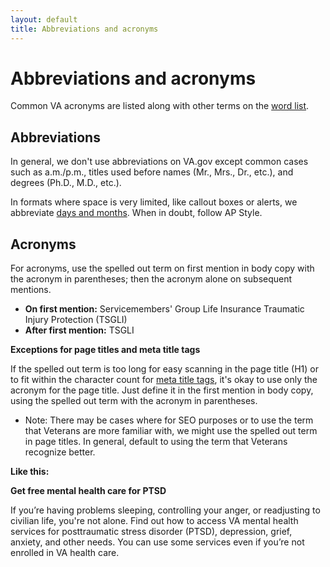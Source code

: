 ```yaml
---
layout: default
title: Abbreviations and acronyms
---
```


# Abbreviations and acronyms

Common VA acronyms are listed along with other terms on the [word list](https://design.va.gov/content-style-guide/word-list).

## Abbreviations

In general, we don't use abbreviations on VA.gov except common cases such as a.m./p.m., titles used before names (Mr., Mrs., Dr., etc.), and degrees (Ph.D., M.D., etc.). 

In formats where space is very limited, like callout boxes or alerts, we abbreviate [days and months](https://design.va.gov/content-style-guide/dates-and-numbers). When in doubt, follow AP Style.

## Acronyms

For acronyms, use the spelled out term on first mention in body copy with the acronym in parentheses; then the acronym alone on subsequent mentions. 

- **On first mention:** Servicemembers' Group Life Insurance Traumatic Injury Protection (TSGLI)
- **After first mention:** TSGLI 

__Exceptions for page titles and meta title tags__

If the spelled out term is too long for easy scanning in the page title (H1) or to fit within the character count for [meta title tags](https://design.va.gov/content-style-guide/seo), it's okay to use only the acronym for the page title. Just define it in the first mention in body copy, using the spelled out term with the acronym in parentheses. 

- Note: There may be cases where for SEO purposes or to use the term that Veterans are more familiar with, we might use the spelled out term in page titles. In general, default to using the term that Veterans recognize better. 

__Like this:__

__Get free mental health care for PTSD__

If you’re having problems sleeping, controlling your anger, or readjusting to civilian life, you're not alone. Find out how to access VA mental health services for posttraumatic stress disorder (PTSD), depression, grief, anxiety, and other needs. You can use some services even if you’re not enrolled in VA health care.

